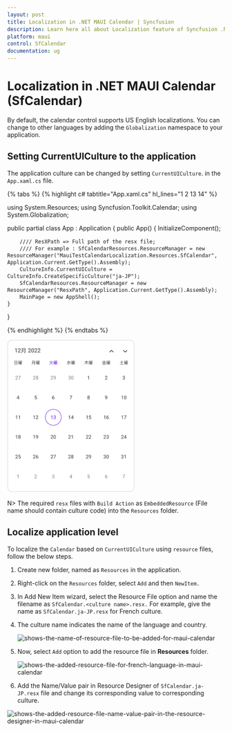 ```yaml
---
layout: post
title: Localization in .NET MAUI Calendar | Syncfusion
description: Learn here all about Localization feature of Syncfusion .NET MAUI Calendar(SfCalendar) control and more. 
platform: maui
control: SfCalendar
documentation: ug
---
```


# Localization in .NET MAUI Calendar (SfCalendar)

By default, the calendar control supports US English localizations. You can change to other languages by adding the `Globalization` namespace to your application.

## Setting CurrentUICulture to the application

The application culture can be changed by setting `CurrentUICulture`. in the `App.xaml.cs` file.

{% tabs %}
{% highlight c# tabtitle="App.xaml.cs" hl_lines="1 2 13 14" %}

using System.Resources;
using Syncfusion.Toolkit.Calendar;
using System.Globalization;

public partial class App : Application
{
	public App()
	{
		InitializeComponent();

		//// ResXPath => Full path of the resx file; 
		//// For example : SfCalendarResources.ResourceManager = new ResourceManager("MauiTestCalendarLocalization.Resources.SfCalendar", Application.Current.GetType().Assembly);
		CultureInfo.CurrentUICulture = CultureInfo.CreateSpecificCulture("ja-JP");
		SfCalendarResources.ResourceManager = new ResourceManager("ResxPath", Application.Current.GetType().Assembly);
		MainPage = new AppShell();
	}
}

{% endhighlight %}
{% endtabs %}

![Month view localization in .NET MAUI Calendar.](images/localization/maui-month-view-localization.png)

N>
The required `resx` files with `Build Action` as `EmbeddedResource` (File name should contain culture code) into the `Resources` folder.

## Localize application level

To localize the `Calendar` based on `CurrentUICulture` using `resource` files, follow the below steps.

   1. Create new folder, named as `Resources` in the application.

   2. Right-click on the `Resources` folder, select `Add` and then `NewItem.`

   3. In Add New Item wizard, select the Resource File option and name the filename as `SfCalendar.<culture name>.resx.` For example, give the name as `SfCalendar.ja-JP.resx` for French culture.

   4. The culture name indicates the name of the language and country.

		![shows-the-name-of-resource-file-to-be-added-for-maui-calendar](images/localization/shows-the-name-of-resource-file-to-be-added-for-maui-calendar.png)

   5. Now, select `Add` option to add the resource file in **Resources** folder.

		![shows-the-added-resource-file-for-french-language-in-maui-calendar](images/localization/shows-the-added-resource-file-for-french-language-in-maui-calendar.png)

   6. Add the Name/Value pair in Resource Designer of `SfCalendar.ja-JP.resx` file and change its corresponding value to corresponding culture.

   ![shows-the-added-resource-file-name-value-pair-in-the-resource-designer-in-maui-calendar](images/localization/shows-the-added-resource-file-name-value-pair-in-the-resource-designer-in-maui-calendar.png)
